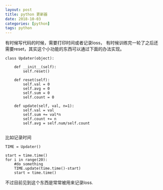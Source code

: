 ```yaml
---
layout: post
title: python 更新器
date: 2018-10-03
categories: [python]
tags: python
---
```

<!--more-->

有时候写代码的时候，需要打印时间或者记录loss， 有时候训练完一轮了之后还需要reset，其实这个小功能的东西可以通过下面的办法实现。

```
class Updater(object):
    
    def __init__(self):
        self.reset()

    def reset(self):
        self.val = 0
        self.avg = 0
        self.sum = 0
        self.count = 0

    def update(self, val, n=1):
        self.val = val
        self.sum += val*n
        self.count += n
        self.avg = self.num/self.count


```

比如记录时间

```
TIME = Updater()

start = time.time()
for i in range(20):
    #do something
    TIME.update(time.time()-start)
    start = time.time()

```

不过目前见到这个东西是常常被用来记录loss.
